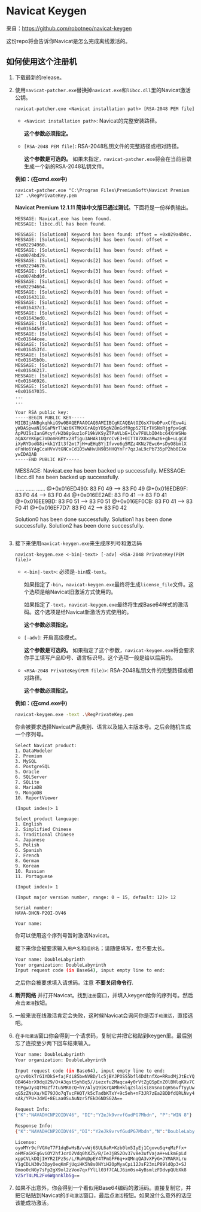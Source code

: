 # Navicat Keygen

来自：https://github.com/robotneo/navicat-keygen

这份repo将会告诉你Navicat是怎么完成离线激活的。

## 如何使用这个注册机

1. 下载最新的release。

2. 使用`navicat-patcher.exe`替换掉`navicat.exe`和`libcc.dll`里的Navicat激活公钥。 

   ```
   navicat-patcher.exe <Navicat installation path> [RSA-2048 PEM file]
   ```

   * `<Navicat installation path>`: Navicat的完整安装路径。 
     
     __这个参数必须指定。__

   * `[RSA-2048 PEM file]`: RSA-2048私钥文件的完整路径或相对路径。
     
     __这个参数是可选的。__ 如果未指定，`navicat-patcher.exe`将会在当前目录生成一个新的RSA-2048私钥文件。

   __例如：(在cmd.exe中)__ 

   ```
   navicat-patcher.exe "C:\Program Files\PremiumSoft\Navicat Premium 12" .\RegPrivateKey.pem
   ```
   
   __Navicat Premium 12.1.11 简体中文版已通过测试__。下面将是一份样例输出。

   ```
   MESSAGE: Navicat.exe has been found.
   MESSAGE: libcc.dll has been found.

   MESSAGE: [Solution0] Keyword has been found: offset = +0x029a4b9c.
   MESSAGE: [Solution1] Keywords[0] has been found: offset = +0x02294960.
   MESSAGE: [Solution1] Keywords[1] has been found: offset = +0x0074bd29.
   MESSAGE: [Solution1] Keywords[2] has been found: offset = +0x02294670.
   MESSAGE: [Solution1] Keywords[3] has been found: offset = +0x0074bd0f.
   MESSAGE: [Solution1] Keywords[4] has been found: offset = +0x02294664.
   MESSAGE: [Solution2] Keywords[0] has been found: offset = +0x01643118.
   MESSAGE: [Solution2] Keywords[1] has been found: offset = +0x016437c1.
   MESSAGE: [Solution2] Keywords[2] has been found: offset = +0x01643ed0.
   MESSAGE: [Solution2] Keywords[3] has been found: offset = +0x016445df.
   MESSAGE: [Solution2] Keywords[4] has been found: offset = +0x01644cee.
   MESSAGE: [Solution2] Keywords[5] has been found: offset = +0x016453fd.
   MESSAGE: [Solution2] Keywords[6] has been found: offset = +0x01645b0b.
   MESSAGE: [Solution2] Keywords[7] has been found: offset = +0x01646217.
   MESSAGE: [Solution2] Keywords[8] has been found: offset = +0x01646926.
   MESSAGE: [Solution2] Keywords[9] has been found: offset = +0x01647035.
   ...
   ...

   Your RSA public key:
   -----BEGIN PUBLIC KEY-----
   MIIBIjANBgkqhkiG9w0BAQEFAAOCAQ8AMIIBCgKCAQEAtOZGsX7UoDPuxCfEuw4i
   yWDASpwaN19GaPNrTlWz6K7MKXGrAQpYD5gNZ8nGdfRgp52TErTHSNoRjgfpxGqK
   ApPUISsIanGMcyf/H2b8pGuz1oF19kVKSyZTPaVLbE+1Cw7FULbI04bc64XnWSHo
   aQAXrYKGpC7oDomRGMtx28figu3AHAk1UQrcCvE3+0ITTA7X8xaRwz6+gb+uLgCd
   iXyRYDodG8i+kk1YIt3f2mt7jH+uEHqBYjIfvvo6g5MZz4KNz7Ewc6+sDyO8bmlX
   eFnHo6YAgCcaHVvVtGNCxCd1O5wWHvUN985HHQYnFr7qzJaL9cPb735pP2hb0IXe
   ywIDAQAB
   -----END PUBLIC KEY-----
   ```


   MESSAGE: Navicat.exe has been backed up successfully.
   MESSAGE: libcc.dll has been backed up successfully.

   ......
   ......
   ......
   @+0x016ED490: 83 F0 49 --> 83 F0 49
   @+0x016EDB9F: 83 F0 44 --> 83 F0 44
   @+0x016EE2AE: 83 F0 41 --> 83 F0 41
   @+0x016EE9BD: 83 F0 51 --> 83 F0 51
   @+0x016EF0CB: 83 F0 41 --> 83 F0 41
   @+0x016EF7D7: 83 F0 42 --> 83 F0 42

   Solution0 has been done successfully.
   Solution1 has been done successfully.
   Solution2 has been done successfully.
   ```

3. 接下来使用`navicat-keygen.exe`来生成序列号和激活码

   ```
   navicat-keygen.exe <-bin|-text> [-adv] <RSA-2048 PrivateKey(PEM file)>
   ```

   * `<-bin|-text>`: 必须是`-bin`或`-text`。

     如果指定了`-bin`，`navicat-keygen.exe`最终将生成`license_file`文件。这个选项是给Navicat旧激活方式使用的。

     如果指定了`-text`，`navicat-keygen.exe`最终将生成Base64样式的激活码。这个选项是给Navicat新激活方式使用的。

     __这个参数必须指定。__

   * `[-adv]`: 开启高级模式。

     __这个参数是可选的。__ 如果指定了这个参数，`navicat-keygen.exe`将会要求你手工填写产品ID号、语言标识号。这个选项一般是给以后用的。

   * `<RSA-2048 PrivateKey(PEM file)>`: RSA-2048私钥文件的完整路径或相对路径。
     
     __这个参数必须指定。__

   __例如：(在cmd.exe中)__ 

   ```bash
   navicat-keygen.exe -text .\RegPrivateKey.pem
   ```

   你会被要求选择Navicat产品类别、语言以及输入主版本号。之后会随机生成一个序列号。

   ```
   Select Navicat product:
   1. DataModeler
   2. Premium
   3. MySQL
   4. PostgreSQL
   5. Oracle
   6. SQLServer
   7. SQLite
   8. MariaDB
   9. MongoDB
   10. ReportViewer

   (Input index)> 1

   Select product language:
   1. English
   2. Simplified Chinese
   3. Traditional Chinese
   4. Japanese
   5. Polish
   6. Spanish
   7. French
   8. German
   9. Korean
   10. Russian
   11. Portuguese

   (Input index)> 1

   (Input major version number, range: 0 ~ 15, default: 12)> 12

   Serial number:
   NAVA-DHCN-P2OI-DV46

   Your name: 
   ```

   你可以使用这个序列号暂时激活Navicat。

   接下来你会被要求输入`用户名`和`组织名`；请随便填写，但不要太长。

   ```bash
   Your name: DoubleLabyrinth
   Your organization: DoubleLabyrinth
   Input request code (in Base64), input empty line to end:
   ```

   之后你会被要求填入请求码。注意 __不要关闭命令行__.

4. __断开网络__ 并打开Navicat。找到`注册`窗口，并填入keygen给你的序列号。然后点击`激活`按钮。

5. 一般来说在线激活肯定会失败，这时候Navicat会询问你是否`手动激活`，直接选吧。

6. 在`手动激活`窗口你会得到一个请求码，复制它并把它粘贴到keygen里。最后别忘了连按至少两下回车结束输入。

   ```bash
   Your name: DoubleLabyrinth
   Your organization: DoubleLabyrinth

   Input request code (in Base64), input empty line to end:
   q/cv0bkTrG1YDkS+fajFdi85bwNVBD/lc5jBYJPOSS5bfl4DdtnfXo+RRxdMjJtEcYQnvLPi2LF0
   OB464brX9dqU29/O+A3qstSyhBq5//iezxfu2Maqca4y0rVtZgQSpEnZ0lBNlqKXv7CuTUYCS1pm
   tEPgwJysQTMUZf7tu5MR0cQ+hY/AlyQ9iKrQAMhHklqZslaisi8VsnoIqH56vfTyyUwUQXrFNc41
   qG5zZNsXu/NI79JOo7qTvcFHQT/k5cTadbKTxY+9c5eh+nF3JR7zEa2BDDfdQRLNvy4DTSyxdYXd
   sAk/YPU+JdWI+8ELaa0SuAuNzr5fEkD6NDSG2A==

   Request Info:
   {"K":"NAVADHCNP2OIDV46", "DI":"Y2eJk9vrvfGudPG7Mbdn", "P":"WIN 8"}

   Response Info:
   {"K":"NAVADHCNP2OIDV46","DI":"Y2eJk9vrvfGudPG7Mbdn","N":"DoubleLabyrinth","O":"DoubleLabyrinth","T":1537630251}

   License:
   oyoMYr9cfVGXeT7F1dqBwHsB/vvWj6SUL6aR+Kzb0lm5IyEj1CgovuSq+qMzFfx+
   oHMFaGKFg6viOY2hfJcrO2Vdq0hXZS/B/Ie3jBS2Ov37v8e3ufVajaH+wLkmEpLd
   xppCVLkDQjIHYR2IPz5s/L/RuWqDpEY4TPmGFF6q+xQMnqQA3vXPyG+JYMARXLru
   Y1gCDLN30v3DpyOeqKmFjUqiHK5h8s0NYiH2OpMyaCpi12JsF23miP89ldQp3+SJ
   8moo0cNGy7sFp2gX9ol2zVoo7qxfYlLl03f7CALJ6im0sx4yBsmlzFDdvpQUbXk8
   YZ5rT4LML2Fx6Wgnnklb5g==
   ```

  4. 如果不出意外，你会得到一个看似用Base64编码的激活码。直接复制它，并把它粘贴到Navicat的`手动激活`窗口，最后点`激活`按钮。如果没什么意外的话应该能成功激活。